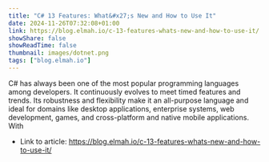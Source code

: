 ```yaml
---
title: "C# 13 Features: What&#x27;s New and How to Use It"
date: 2024-11-26T07:32:08+01:00
link: https://blog.elmah.io/c-13-features-whats-new-and-how-to-use-it/
showShare: false
showReadTime: false
thumbnail: images/dotnet.png
tags: ["blog.elmah.io"]
---
```

C# has always been one of the most popular programming languages among developers. It continuously evolves to meet timed features and trends. Its robustness and flexibility make it an all-purpose language and ideal for domains like desktop applications, enterprise systems, web development, games, and cross-platform and native mobile applications. With

- Link to article: https://blog.elmah.io/c-13-features-whats-new-and-how-to-use-it/
